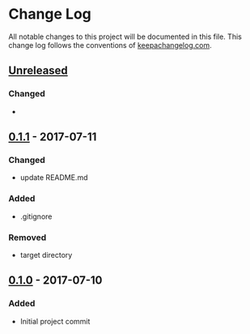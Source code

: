 # Change Log
All notable changes to this project will be documented in this file. This change log follows the conventions of [keepachangelog.com](http://keepachangelog.com/).

## [Unreleased]
### Changed
- 


## [0.1.1] - 2017-07-11
### Changed
- update README.md

### Added
- .gitignore

### Removed
- target directory


## [0.1.0] - 2017-07-10
### Added
- Initial project commit

[Unreleased]: https://github.com/open-korean-text/open-korean-text-4clj/compare/release-0.1.1...HEAD
[0.1.1]: https://github.com/open-korean-text/open-korean-text-4clj/compare/release-0.1.0...release-0.1.1
[0.1.0]: https://github.com/open-korean-text/open-korean-text-4clj/releases/tag/release-0.1.0
